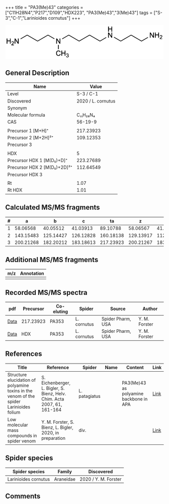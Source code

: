 +++
title = "PA3(Me)43"
categories = ["C11H28N4","P217","D109","HDX223",
"PA3(Me)43","3(Me)43"]
tags = ["S-3","C-1","Larinioides cornutus"]
+++

![](/img/PA3(Me)43.png)

## General Description

| Name                        | Value     |
|-----------------------------|-----------|
| Level                       | S-3 / C-1 |
| Discovered                  | 2020 / L. cornutus          |
| Synonym                     |           |
| Molecular formula           | C₁₁H₂₈N₄  |
| CAS                         | 56-19-9   |
|                             |           |
| Precursor 1 [M+H]⁺          | 217.23923 |
| Precursor 2 [M+2H]²⁺        | 109.12353 |
| Precursor 3                 |           |
|                             |           |
| HDX                         | 5         |
| Precursor HDX 1 [M(D₅)+D]⁺   | 223.27689 |
| Precursor HDX 2 [M(D₅)+2D]²⁺ | 112.64549 |
| Precursor HDX 3             |           |
|                             |           |
| Rt                          | 1.07          |
| Rt HDX                      | 1.01          |

## Calculated MS/MS fragments

| # | a         | b         | c         | ta        | z         | y         | tz        |
|---|-----------|-----------|-----------|-----------|-----------|-----------|-----------|
| 1 | 58.06568  | 40.05512  | 41.03913  | 89.10788  | 58.06567  | 41.03912  | 75.09222  |
| 2 | 143.15483 | 125.14427 | 126.12828 | 160.18138 | 129.13917 | 112.11262 | 160.18137 |
| 3 | 200.21268 | 182.20212 | 183.18613 | 217.23923 | 200.21267 | 183.18612 | 217.23922 |

## Additional MS/MS fragments

| m/z | Annotation |
|-----|------------|
|     |            |

## Recorded MS/MS spectra

| pdf | Precursor | Co-eluting | Spider | Source | Author |
|-----|-----------|------------|--------|--------|--------|
| [Data](/pdf/L-cornutus/217_PA3(Me)43_PA353_Lc.pdf) | 217.23923 | PA353          | L. cornutus | Spider Pharm, USA | Y. M. Forster |
| [Data](/pdf/L-cornutus/217_PA3(Me)43_PA353_Lc_HDX.pdf) | HDX | PA353          | L. cornutus | Spider Pharm, USA | Y. M. Forster |

## References

| Title                                                                                   | Reference                                                                | Spider        | Name | Content                                | Link                                            |
|-----------------------------------------------------------------------------------------|--------------------------------------------------------------------------|---------------|------|----------------------------------------|-------------------------------------------------|
| Structure elucidation of polyamine toxins in the venom of the spider Larinioides folium | S. Eichenberger, L. Bigler, S. Bienz, Helv. Chim. Acta 2007, 61, 161-164 | L. patagiatus |      | PA3(Me)43 as polyamine backbone in APA | [Link](https://doi.org/10.2533/chimia.2007.161) |
| Low molecular mass compounds in spider venom      | Y. M. Forster, S. Bienz, L. Bigler, 2020, in preparation          | div.       |   |   | [Link](unknown) |

## Spider species

| Spider species | Family | Discovered |
|----------------|--------|------------|
| Larinioides cornutus | Araneidae | 2020 / Y. M. Forster |

## Comments